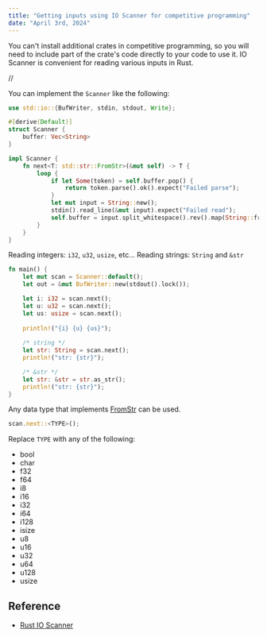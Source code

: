 ```yaml
---
title: "Getting inputs using IO Scanner for competitive programming"
date: "April 3rd, 2024"
---
```


You can't install additional crates in competitive programming, so you will need to include part of the crate's code directly to your code to use it. IO Scanner is convenient for reading various inputs in Rust.

//

You can implement the `Scanner` like the following:
```rust
use std::io::{BufWriter, stdin, stdout, Write};

#[derive(Default)]
struct Scanner {
	buffer: Vec<String>
}

impl Scanner {
	fn next<T: std::str::FromStr>(&mut self) -> T {
		loop {
			if let Some(token) = self.buffer.pop() {
				return token.parse().ok().expect("Failed parse");
			}
			let mut input = String::new();
			stdin().read_line(&mut input).expect("Failed read");
			self.buffer = input.split_whitespace().rev().map(String::from).collect();
		}
	}
}
```

Reading integers: `i32`, `u32`, `usize`, etc...
Reading strings: `String` and `&str`
```rust
fn main() {
    let mut scan = Scanner::default();
    let out = &mut BufWriter::new(stdout().lock());

    let i: i32 = scan.next();
    let u: u32 = scan.next();
    let us: usize = scan.next();
    
    println!("{i} {u} {us}");
    
    /* string */
    let str: String = scan.next();
    println!("str: {str}");

    /* &str */
    let str: &str = str.as_str();
    println!("str: {str}");
}
```

Any data type that implements [FromStr](https://doc.rust-lang.org/std/str/trait.FromStr.html#implementors) can be used. 

```rust
scan.next::<TYPE>();
```

Replace `TYPE` with any of the following:

- bool
- char
- f32
- f64
- i8
- i16
- i32
- i64
- i128
- isize
- u8
- u16
- u32
- u64
- u128
- usize

## Reference
- [Rust IO Scanner](https://gist.github.com/tivrfoa/9d8fc68d36221dff8943032f93333023)